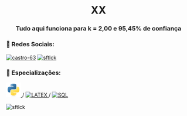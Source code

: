 <h1 align="center">XX</h1>
<h3 align="center">Tudo aqui funciona para k = 2,00  e 95,45% de confiança</h3>

<h3 align="left">🌼 Redes Sociais: </h3>
<p align="left">
<a href="https://linkedin.com/in/castro63" target="blank"><img align="center" src="https://raw.githubusercontent.com/rahuldkjain/github-profile-readme-generator/master/src/images/icons/Social/linked-in-alt.svg" alt="castro-63" height="30" width="40" /></a>
<a href="https://instagram.com/sftlck" target="blank"><img align="center" src="https://raw.githubusercontent.com/rahuldkjain/github-profile-readme-generator/master/src/images/icons/Social/instagram.svg" alt="sftlck" height="30" width="40" /></a>
</p>
</p>

<h3 align="left">🌼 Especializações:</h3>

<a href="https://www.python.org" target="_blank" rel="noreferrer"> <img src="https://raw.githubusercontent.com/devicons/devicon/master/icons/python/python-original.svg" alt="python" width="40" height="40"/> </a> /
<a href="https://www.python.org" target="_blank" rel="noreferrer"> <img src="https://cdn.jsdelivr.net/gh/devicons/devicon@latest/icons/tex/tex-original.svg" alt="LATEX" width="40" height="40"/> </a> /
<a href="https://www.python.org" target="_blank" rel="noreferrer"> <img src="https://cdn.jsdelivr.net/gh/devicons/devicon@latest/icons/sqldeveloper/sqldeveloper-original.svg" alt="SQL" width="40" height="40"/> </a> </p>

<p><img align="center" src="https://github-readme-stats.vercel.app/api/top-langs?username=sftlck&show_icons=true&locale=en&layout=compact" alt="sftlck" /></p>

